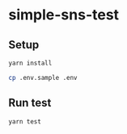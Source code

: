# simple-sns-test

## Setup 
```sh
yarn install

cp .env.sample .env
```

## Run test

```sh
yarn test
```
